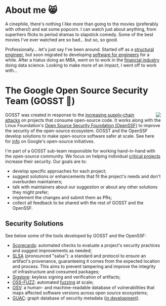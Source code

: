 About me 😸
===========

A cinephile, there's nothing I like more than going to the movies (preferably with
others!) and eat some popcorn. I can watch just about anything, from superhero flicks to
period dramas to slapstick comedy. Some of the best movies I've ever watched are so
bad... but so, so good.

Professionally... let's just say I've been around. Started off as a
[structural engineer][cerne], but soon migrated to developing
[software for engineers][ftool] for a while. After a hiatus doing an MBA, went on to
work in the [financial industry][nch] doing data science. Looking to make more of an
impact, I went off to work with...

The Google Open Source Security Team (GOSST 👻)
===============================================

<img align="right"
 style="padding-left: 20px"
 src="https://user-images.githubusercontent.com/15221358/206766965-c4bf9258-39da-4851-b39a-57e8475d6b47.png">

GOSST was created in response to the 
[increasing supply-chain attacks][sonatype] on projects that consume open-source code.
It works along with the Linux Foundation's
[Open Source Security Foundation (OpenSSF)][ossf] to improve the security of the
open-source ecosystem. GOSST and the OpenSSF develop solutions to make open-source
software safer at scale. See here for [info][open-source-at-google] on Google's
open-source initiatives.

I'm part of a GOSST sub-team responsible for working hand-in-hand with the open-source
community. We focus on helping individual [critical projects][critical-projects]
increase their security. Our goals are to:

- develop specific approaches for each project;
- suggest solutions or enhancements that fit the project's needs and don't overburden
maintainers;
- talk with maintainers about our suggestion or about any other solutions they might
prefer;
- implement the changes and submit them as PRs;
- collect all feedback to be shared with the rest of GOSST and the OpenSSF.

Security Solutions
------------------

See below some of the tools developed by GOSST and the OpenSSF:

- [Scorecards][scorecards]: automated checks to evaluate a project's security practices
and suggest improvements as needed;
- [SLSA][slsa] (pronounced "salsa"): a standard and protocol to ensure an artifact's
provenance, guaranteeing it comes from the expected location and process. This aims to
prevent tampering and improve the integrity of infrastructure and consumed packages;
- [Sigstore][sigstore]: keyless signing and verification of artifacts;
- [OSS-FUZZ][oss-fuzz]: automated [fuzzing][fuzzing] at scale;
- [OSV][osv]: a human- and machine-readable database of vulnerabilities that
maps affected software versions across open source ecosystems;
- [GUAC][guac]: graph database of security metadata ([in development][guac-gh]).


[cerne]: https://www.cerneengenharia.com/
[critical-projects]: https://github.com/ossf/wg-securing-critical-projects
[ftool]: https://www.ftool.com.br/Ftool/
[fuzzing]: https://en.wikipedia.org/wiki/Fuzzing
[guac]: https://security.googleblog.com/2022/10/announcing-guac-great-pairing-with-slsa.html
[guac-gh]: https://github.com/guacsec/guac
[nch]: https://nchbrasil.com.br/
[ossf]: https://openssf.org/
[open-source-at-google]: https://opensource.googleblog.com/2021/08/metrics-spikes-and-uncertainty-open-source-contribution-during-a-global-pandemic.html
[scorecards]: https://securityscorecards.dev/
[sigstore]: https://www.sigstore.dev/
[slsa]: https://slsa.dev/
[sonatype]: https://www.sonatype.com/resources/state-of-the-software-supply-chain-2021
[oss-fuzz]: https://github.com/google/oss-fuzz
[osv]: https://osv.dev/